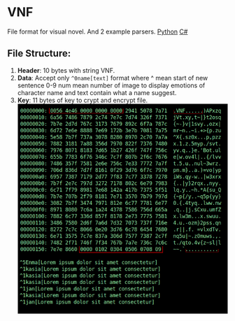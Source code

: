 # VNF

File format for visual novel.
And 2 example parsers. [Python](https://github.com/DeVianney/VNF/blob/main/VNF/python/VNF.py)  [C#](https://github.com/DeVianney/VNF/blob/main/VNF/c%23/Program.cs)

## File Structure:
1. **Header**: 10 bytes with string VNF.
2. **Data**: Accept only ```^0name[text]``` format where ^ mean start of new sentence 0-9 num  mean number of image to display emotions of character name and text contain what a name suggest.
3. **Key**: 11 bytes of key to crypt and encrypt file. 
![img](https://github.com/DeVianney/VNF/blob/main/img/img.png)
